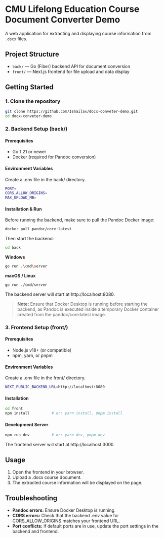 # CMU Lifelong Education Course Document Converter Demo

A web application for extracting and displaying course information from `.docx` files.

## Project Structure

- `back/` — Go (Fiber) backend API for document conversion
- `front/` — Next.js frontend for file upload and data display

## Getting Started

### 1. Clone the repository

```bash
git clone https://github.com/Ismailax/docx-conveter-demo.git
cd docx-conveter-demo
```

### 2. Backend Setup (back/)

#### Prerequisites

- Go 1.21 or newer
- Docker (required for Pandoc conversion)

#### Environment Variables

Create a .env file in the back/ directory.

```bash
PORT=
CORS_ALLOW_ORIGINS=
MAX_UPLOAD_MB=
```

#### Installation & Run

Before running the backend, make sure to pull the Pandoc Docker image:

```bash
docker pull pandoc/core:latest
```

Then start the backend:

```bash
cd back
```

**Windows**

```bash
go run .\cmd\server
```

**macOS / Linux**

```bash
go run ./cmd/server
```

The backend server will start at http://localhost:8080.

> **Note:** Ensure that Docker Desktop is running before starting the backend, as Pandoc is executed inside a temporary Docker container created from the pandoc/core:latest image.

### 3. Frontend Setup (front/)

#### Prerequisites

- Node.js v18+ (or compatible)
- npm, yarn, or pnpm

#### Environment Variables

Create a .env file in the front/ directory.

```bash
NEXT_PUBLIC_BACKEND_URL=http://localhost:8080
```

#### Installation

```bash
cd front
npm install          # or: yarn install, pnpm install
```

#### Development Server

```bash
npm run dev          # or: yarn dev, pnpm dev
```

The frontend server will start at http://localhost:3000.

## Usage

1. Open the frontend in your browser.
2. Upload a .docx course document.
3. The extracted course information will be displayed on the page.

## Troubleshooting

- **Pandoc errors:** Ensure Docker Desktop is running.
- **CORS errors:** Check that the backend .env value for CORS_ALLOW_ORIGINS matches your frontend URL.
- **Port conflicts:** If default ports are in use, update the port settings in the backend and frontend.
